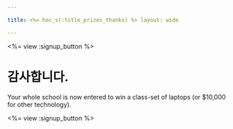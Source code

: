```yaml
---

title: <%= hoc_s(:title_prizes_thanks) %> layout: wide

---
```


<%= view :signup_button %>

# 감사합니다.

Your whole school is now entered to win a class-set of laptops (or $10,000 for other technology).

<%= view :signup_button %>